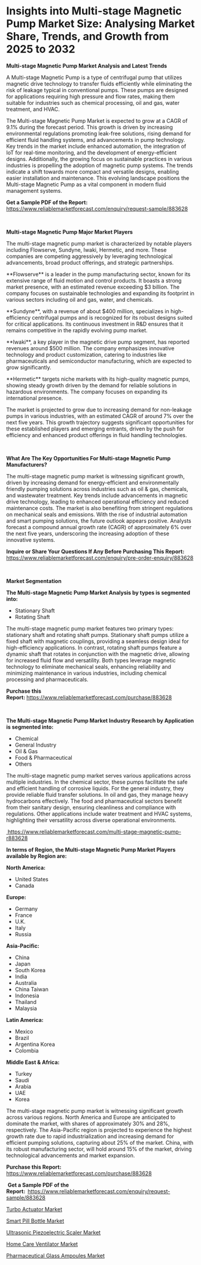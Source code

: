 <p><h1>Insights into Multi-stage Magnetic Pump Market Size: Analysing Market Share, Trends, and Growth from 2025 to 2032</h1></p><p><strong>Multi-stage Magnetic Pump Market Analysis and Latest Trends</strong></p>
<p><p>A Multi-stage Magnetic Pump is a type of centrifugal pump that utilizes magnetic drive technology to transfer fluids efficiently while eliminating the risk of leakage typical in conventional pumps. These pumps are designed for applications requiring high pressure and flow rates, making them suitable for industries such as chemical processing, oil and gas, water treatment, and HVAC.</p><p>The Multi-stage Magnetic Pump Market is expected to grow at a CAGR of 9.1% during the forecast period. This growth is driven by increasing environmental regulations promoting leak-free solutions, rising demand for efficient fluid handling systems, and advancements in pump technology. Key trends in the market include enhanced automation, the integration of IoT for real-time monitoring, and the development of energy-efficient designs. Additionally, the growing focus on sustainable practices in various industries is propelling the adoption of magnetic pump systems. The trends indicate a shift towards more compact and versatile designs, enabling easier installation and maintenance. This evolving landscape positions the Multi-stage Magnetic Pump as a vital component in modern fluid management systems.</p></p>
<p><strong>Get a Sample PDF of the Report:&nbsp;</strong> <a href="https://www.reliablemarketforecast.com/enquiry/request-sample/883628?utm_campaign=3445&utm_medium=2&utm_source=Github&utm_content=ia&utm_term=11042025&utm_id=multi-stage-magnetic-pump">https://www.reliablemarketforecast.com/enquiry/request-sample/883628</a></p>
<p>&nbsp;</p>
<p><strong>Multi-stage Magnetic Pump Major Market Players</strong></p>
<p><p>The multi-stage magnetic pump market is characterized by notable players including Flowserve, Sundyne, Iwaki, Hermetic, and more. These companies are competing aggressively by leveraging technological advancements, broad product offerings, and strategic partnerships.</p><p>**Flowserve** is a leader in the pump manufacturing sector, known for its extensive range of fluid motion and control products. It boasts a strong market presence, with an estimated revenue exceeding $3 billion. The company focuses on sustainable technologies and expanding its footprint in various sectors including oil and gas, water, and chemicals.</p><p>**Sundyne**, with a revenue of about $400 million, specializes in high-efficiency centrifugal pumps and is recognized for its robust designs suited for critical applications. Its continuous investment in R&D ensures that it remains competitive in the rapidly evolving pump market.</p><p>**Iwaki**, a key player in the magnetic drive pump segment, has reported revenues around $500 million. The company emphasizes innovative technology and product customization, catering to industries like pharmaceuticals and semiconductor manufacturing, which are expected to grow significantly.</p><p>**Hermetic** targets niche markets with its high-quality magnetic pumps, showing steady growth driven by the demand for reliable solutions in hazardous environments. The company focuses on expanding its international presence.</p><p>The market is projected to grow due to increasing demand for non-leakage pumps in various industries, with an estimated CAGR of around 7% over the next five years. This growth trajectory suggests significant opportunities for these established players and emerging entrants, driven by the push for efficiency and enhanced product offerings in fluid handling technologies.</p></p>
<p>&nbsp;</p>
<p><strong>What Are The Key Opportunities For Multi-stage Magnetic Pump Manufacturers?</strong></p>
<p><p>The multi-stage magnetic pump market is witnessing significant growth, driven by increasing demand for energy-efficient and environmentally friendly pumping solutions across industries such as oil & gas, chemicals, and wastewater treatment. Key trends include advancements in magnetic drive technology, leading to enhanced operational efficiency and reduced maintenance costs. The market is also benefiting from stringent regulations on mechanical seals and emissions. With the rise of industrial automation and smart pumping solutions, the future outlook appears positive. Analysts forecast a compound annual growth rate (CAGR) of approximately 6% over the next five years, underscoring the increasing adoption of these innovative systems.</p></p>
<p><strong>Inquire or Share Your Questions If Any Before Purchasing This Report:</strong> <a href="https://www.reliablemarketforecast.com/enquiry/pre-order-enquiry/883628?utm_campaign=3445&utm_medium=2&utm_source=Github&utm_content=ia&utm_term=11042025&utm_id=multi-stage-magnetic-pump">https://www.reliablemarketforecast.com/enquiry/pre-order-enquiry/883628</a></p>
<p>&nbsp;</p>
<p><strong>Market Segmentation</strong></p>
<p><strong>The Multi-stage Magnetic Pump Market Analysis by types is segmented into:</strong></p>
<p><ul><li>Stationary Shaft</li><li>Rotating Shaft</li></ul></p>
<p><p>The multi-stage magnetic pump market features two primary types: stationary shaft and rotating shaft pumps. Stationary shaft pumps utilize a fixed shaft with magnetic couplings, providing a seamless design ideal for high-efficiency applications. In contrast, rotating shaft pumps feature a dynamic shaft that rotates in conjunction with the magnetic drive, allowing for increased fluid flow and versatility. Both types leverage magnetic technology to eliminate mechanical seals, enhancing reliability and minimizing maintenance in various industries, including chemical processing and pharmaceuticals.</p></p>
<p><strong>Purchase this Report:&nbsp;</strong><a href="https://www.reliablemarketforecast.com/purchase/883628?utm_campaign=3445&utm_medium=2&utm_source=Github&utm_content=ia&utm_term=11042025&utm_id=multi-stage-magnetic-pump">https://www.reliablemarketforecast.com/purchase/883628</a></p>
<p>&nbsp;</p>
<p><strong>The Multi-stage Magnetic Pump Market Industry Research by Application is segmented into:</strong></p>
<p><ul><li>Chemical</li><li>General Industry</li><li>Oil & Gas</li><li>Food & Pharmaceutical</li><li>Others</li></ul></p>
<p><p>The multi-stage magnetic pump market serves various applications across multiple industries. In the chemical sector, these pumps facilitate the safe and efficient handling of corrosive liquids. For the general industry, they provide reliable fluid transfer solutions. In oil and gas, they manage heavy hydrocarbons effectively. The food and pharmaceutical sectors benefit from their sanitary design, ensuring cleanliness and compliance with regulations. Other applications include water treatment and HVAC systems, highlighting their versatility across diverse operational environments.</p></p>
<p><a href="https://www.reliablemarketforecast.com/multi-stage-magnetic-pump-r883628?utm_campaign=3445&utm_medium=2&utm_source=Github&utm_content=ia&utm_term=11042025&utm_id=multi-stage-magnetic-pump">&nbsp;https://www.reliablemarketforecast.com/multi-stage-magnetic-pump-r883628</a></p>
<p><strong>In terms of Region, the Multi-stage Magnetic Pump Market Players available by Region are:</strong></p>
<p>
    <p> <strong> North America: </strong>
        <ul>
            <li>United States</li>
            <li>Canada</li>
        </ul>
        </p> 
    <p> <strong> Europe: </strong>
        <ul>
            <li>Germany</li>
            <li>France</li>
            <li>U.K.</li>
            <li>Italy</li>
            <li>Russia</li>
        </ul>
        </p> 
    <p> <strong> Asia-Pacific: </strong>
        <ul>
            <li>China</li>
            <li>Japan</li>
            <li>South Korea</li>
            <li>India</li>
            <li>Australia</li>
            <li>China Taiwan</li>
            <li>Indonesia</li>
            <li>Thailand</li>
            <li>Malaysia</li>
        </ul>
        </p> 
    <p> <strong> Latin America: </strong>
        <ul>
            <li>Mexico</li>
            <li>Brazil</li>
            <li>Argentina Korea</li>
            <li>Colombia</li>
        </ul>
        </p> 
    <p> <strong> Middle East & Africa: </strong>
        <ul>
            <li>Turkey</li>
            <li>Saudi</li>
            <li>Arabia</li>
            <li>UAE</li>
            <li>Korea</li>
        </ul>
    </p>
    </p>
<p><p>The multi-stage magnetic pump market is witnessing significant growth across various regions. North America and Europe are anticipated to dominate the market, with shares of approximately 30% and 28%, respectively. The Asia-Pacific region is projected to experience the highest growth rate due to rapid industrialization and increasing demand for efficient pumping solutions, capturing about 25% of the market. China, with its robust manufacturing sector, will hold around 15% of the market, driving technological advancements and market expansion.</p></p>
<p><strong>Purchase this Report: </strong><a href="https://www.reliablemarketforecast.com/purchase/883628?utm_campaign=3445&utm_medium=2&utm_source=Github&utm_content=ia&utm_term=11042025&utm_id=multi-stage-magnetic-pump">https://www.reliablemarketforecast.com/purchase/883628</a></p>
<p>&nbsp;<strong>Get a Sample PDF of the Report:&nbsp;&nbsp;</strong><a href="https://www.reliablemarketforecast.com/enquiry/request-sample/883628?utm_campaign=3445&utm_medium=2&utm_source=Github&utm_content=ia&utm_term=11042025&utm_id=multi-stage-magnetic-pump">https://www.reliablemarketforecast.com/enquiry/request-sample/883628</a></p>
<p><strong></strong></p>
<p><p><a href="https://github.com/aertsfecto0h/Market-Research-Report-List-1/blob/main/turbo-actuator-market.md?utm_campaign=3445&utm_medium=2&utm_source=Github&utm_content=ia&utm_term=11042025&utm_id=multi-stage-magnetic-pump">Turbo Actuator Market</a></p><p><a href="https://www.linkedin.com/pulse/smart-pill-bottle-market-size-report-projected-cagr-87-ogfge?utm_campaign=3445&utm_medium=2&utm_source=Github&utm_content=ia&utm_term=11042025&utm_id=multi-stage-magnetic-pump">Smart Pill Bottle Market</a></p><p><a href="https://www.linkedin.com/pulse/recent-ultrasonic-piezoelectric-scaler-market-analysis-ugrse?utm_campaign=3445&utm_medium=2&utm_source=Github&utm_content=ia&utm_term=11042025&utm_id=multi-stage-magnetic-pump">Ultrasonic Piezoelectric Scaler Market</a></p><p><a href="https://www.linkedin.com/pulse/home-care-ventilator-market-analysis-report-2025-2032-vg3we?utm_campaign=3445&utm_medium=2&utm_source=Github&utm_content=ia&utm_term=11042025&utm_id=multi-stage-magnetic-pump">Home Care Ventilator Market</a></p><p><a href="https://www.linkedin.com/pulse/pharmaceutical-glass-ampoules-market-soar-77-cagr-from-ryzie?utm_campaign=3445&utm_medium=2&utm_source=Github&utm_content=ia&utm_term=11042025&utm_id=multi-stage-magnetic-pump">Pharmaceutical Glass Ampoules Market</a></p></p>